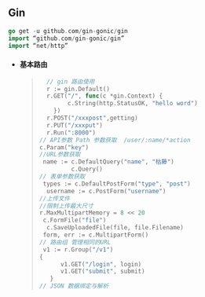 ## Gin

~~~go
go get -u github.com/gin-gonic/gin
import “github.com/gin-gonic/gin”
import “net/http”
~~~

- #### **基本路由**

  > ~~~go
  >   // gin 路由使用
  >   r := gin.Default()
  >   r.GET("/", func(c *gin.Context) {
  >         c.String(http.StatusOK, "hello word")
  >     })
  >   r.POST("/xxxpost",getting)
  >   r.PUT("/xxxput")
  >   r.Run(":8000")
  > // API参数 Path 参数获取  /user/:name/*action
  > c.Param("key")
  > //URL参数获取
  >  name := c.DefaultQuery("name", "枯藤")
  >          c.Query()
  > // 表单参数获取
  >  types := c.DefaultPostForm("type", "post")
  >   username := c.PostForm("username")
  > //上传文件
  > //限制上传最大尺寸
  > r.MaxMultipartMemory = 8 << 20
  >  c.FormFile("file")
  >   c.SaveUploadedFile(file, file.Filename)
  >  form, err := c.MultipartForm()
  > // 路由组 管理相同的URL
  >  v1 := r.Group("/v1")
  > {
  >       v1.GET("/login", login)
  >       v1.GET("submit", submit)
  >    }
  > // JSON 数据绑定与解析
  > 
  > 
  > ~~~
  >
  > 
